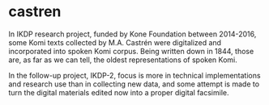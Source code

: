 # castren

In IKDP research project, funded by Kone Foundation between 2014-2016, some Komi texts collected by M.A. Castrén were digitalized and incorporated into spoken Komi corpus. Being written down in 1844, those are, as far as we can tell, the oldest representations of spoken Komi.

In the follow-up project, IKDP-2, focus is more in technical implementations and research use than in collecting new data, and some attempt is made to turn the digital materials edited now into a proper digital facsimile.
